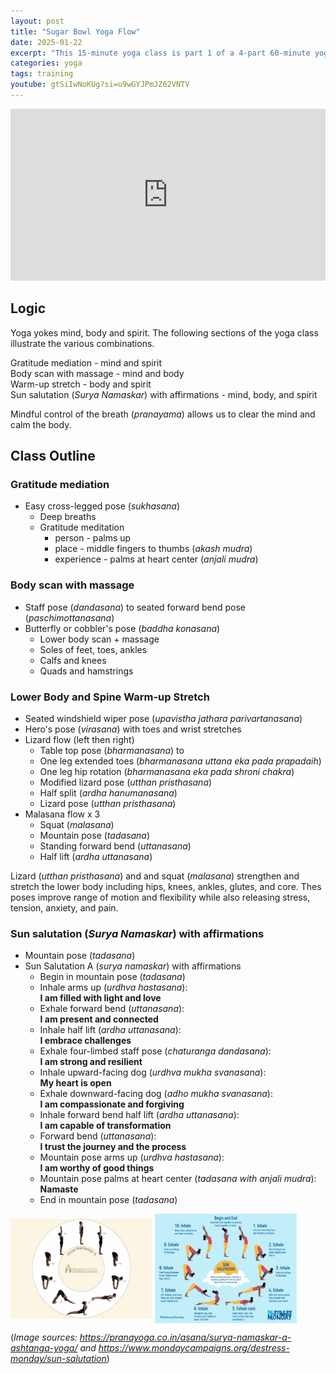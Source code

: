 ```yaml
---
layout: post
title: "Sugar Bowl Yoga Flow"
date: 2025-01-22
excerpt: "This 15-minute yoga class is part 1 of a 4-part 60-minute yoga class at SportHaus at Sugar Bowl. Part 1 is focused on grounding, meditating, and gentle stretching to prepare the mind, body, and spirit for the deeper stretches later in the class. The practice begins with a gratitude meditation focusing on people, places, and experiences. The practice ends with Sun Salutation A (Surya Namaskar) with affirmations to link the mind to the body and the spirit or breath. The full sequence of poses is listed below along with a YouTube video to follow along."
categories: yoga
tags: training
youtube: gtSiIwNoKUg?si=u9wGYJPmJZ62VNTV
---
```


<iframe width="100%" height="275" src="https://www.youtube.com/embed/{{ page.spotify }}?" title="YouTube video player" frameborder="0" allow="accelerometer; autoplay; clipboard-write; encrypted-media; gyroscope; picture-in-picture; web-share" referrerpolicy="strict-origin-when-cross-origin" allowfullscreen></iframe> 

## Logic

Yoga yokes mind, body and spirit. The following sections of the yoga class illustrate the various combinations.

Gratitude mediation - mind and spirit <br>
Body scan with massage - mind and body <br>
Warm-up stretch - body and spirit <br>
Sun salutation (_Surya Namaskar_) with affirmations - mind, body, and spirit <br>

Mindful control of the breath (_pranayama_)  allows us to clear the mind and calm the body. 

       
## Class Outline

### Gratitude mediation

* Easy cross-legged pose (_sukhasana_)
	* Deep breaths
	* Gratitude meditation 
		* person - palms up
		* place -  middle fingers to thumbs (_akash mudra_)
		* experience - palms at heart center (_anjali mudra_)

### Body scan with massage

* Staff pose (_dandasana_) to seated forward bend pose (_paschimottanasana_)	
* Butterfly or cobbler's pose (_baddha konasana_) 
	* Lower body scan + massage
	* Soles of feet, toes, ankles 
	* Calfs and knees
	* Quads and hamstrings

### Lower Body and Spine Warm-up Stretch 

* Seated windshield wiper pose (_upavistha jathara parivartanasana_)
* Hero's pose (_virasana_) with toes and wrist stretches	
* Lizard flow (left then right)
	* Table top pose (_bharmanasana_) to 
	* One leg extended toes (_bharmanasana uttana eka pada prapadaih_)
	* One leg hip rotation (_bharmanasana eka pada shroni chakra_)
	* Modified lizard pose (_utthan pristhasana_)
	* Half split (_ardha hanumanasana_)
	* Lizard pose (_utthan pristhasana_)
* Malasana flow x 3
	* Squat (_malasana_)
	* Mountain pose (_tadasana_) 
	* Standing forward bend (_uttanasana_)
	* Half lift (_ardha uttanasana_)

Lizard (_utthan pristhasana_) and and squat (_malasana_) strengthen and stretch the lower body including hips, knees, ankles, glutes, and core. Thes poses improve range of motion and  flexibility while also releasing stress, tension, anxiety, and pain. 


### Sun salutation (_Surya Namaskar_) with affirmations

* Mountain pose (_tadasana_)
* Sun Salutation A (_surya namaskar_) with affirmations
	* Begin in mountain pose (_tadasana_) 
	* Inhale arms up (_urdhva hastasana_): <br> **I am filled with light and love**
	* Exhale forward bend (_uttanasana_): <br> **I am present and connected** 
	* Inhale half lift (_ardha uttanasana_): <br> **I embrace challenges**
	* Exhale four-limbed staff pose (_chaturanga dandasana_): <br> **I am strong and resilient**
	* Inhale upward-facing dog (_urdhva mukha svanasana_): <br> **My heart is open**
	* Exhale downward-facing dog (_adho mukha svanasana_): <br> **I am compassionate and forgiving**
	* Inhale forward bend half lift (_ardha uttanasana_): <br> **I am capable of transformation**
	* Forward bend (_uttanasana_): <br> **I trust the journey and the process**
	* Mountain pose arms up (_urdhva hastasana_): <br> **I am worthy of good things**
	* Mountain pose palms at heart center (_tadasana with anjali mudra_): <br> **Namaste**
	* End in mountain pose (_tadasana_) 

<img src="/images/yoga/sunsalA.jpg" alt="half sal" width="45%" align="center"/>  

<img src="/images/yoga/sunsalA2.png" alt="half sal" width="45%" align="center"/>  

(_Image sources: <https://pranayoga.co.in/asana/surya-namaskar-a-ashtanga-yoga/> and <https://www.mondaycampaigns.org/destress-monday/sun-salutation>_)


